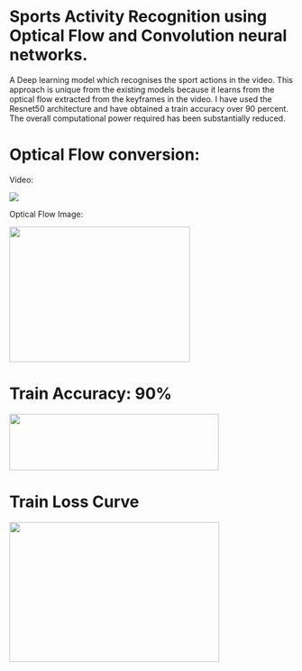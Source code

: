 # Sports Activity Recognition using Optical Flow and Convolution neural networks.
A Deep learning model which recognises the sport actions in the video. This approach is unique from the existing models
because it learns from the optical flow extracted from the keyframes in the video. I have used the Resnet50
architecture and have obtained a train accuracy over 90 percent. The overall computational power required has been
substantially reduced.

# Optical Flow conversion:

Video:

![](https://github.com/Raahul46/Sports-Activity-Recognition/blob/main/Images/Basketball.gif)


Optical Flow Image:

<p align="left">
  <img width="320" height="240" src="https://github.com/Raahul46/Sports-Activity-Recognition/blob/main/Images/download.png">
</p>

# Train Accuracy: 90% 
<p align="left">
  <img width="371" height="100" src="https://github.com/Raahul46/Sports-Activity-Recognition/blob/main/Images/accuracy.JPG">
</p>

# Train Loss Curve
<p align="left">
  <img width="372" height="248" src="https://github.com/Raahul46/Sports-Activity-Recognition/blob/main/Images/Loss%20epoch.png">
</p>


